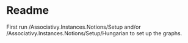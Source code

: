 ﻿# Readme



First run /Associativy.Instances.Notions/Setup and/or /Associativy.Instances.Notions/Setup/Hungarian to set up the graphs.